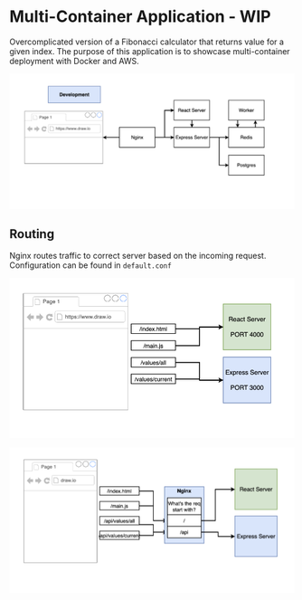 # Multi-Container Application - WIP

Overcomplicated version of a Fibonacci calculator that returns value for a given index. The purpose of this application is to showcase multi-container deployment with Docker and AWS.

![1688564500714](image/README/1688564500714.png)

## Routing

Nginx routes traffic to correct server based on the incoming request. Configuration can be found in `default.conf`

![1688564708517](image/README/1688564708517.png)

![1688564728226](image/README/1688564728226.png)
